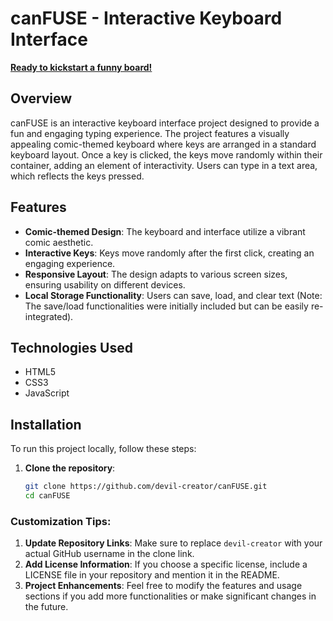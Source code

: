 # canFUSE - Interactive Keyboard Interface

**[Ready to kickstart a funny board!](https://devil-creator.github.io/canFUSE/)**

## Overview

canFUSE is an interactive keyboard interface project designed to provide a fun and engaging typing experience. The project features a visually appealing comic-themed keyboard where keys are arranged in a standard keyboard layout. Once a key is clicked, the keys move randomly within their container, adding an element of interactivity. Users can type in a text area, which reflects the keys pressed.

## Features

- **Comic-themed Design**: The keyboard and interface utilize a vibrant comic aesthetic.
- **Interactive Keys**: Keys move randomly after the first click, creating an engaging experience.
- **Responsive Layout**: The design adapts to various screen sizes, ensuring usability on different devices.
- **Local Storage Functionality**: Users can save, load, and clear text (Note: The save/load functionalities were initially included but can be easily re-integrated).
  
## Technologies Used

- HTML5
- CSS3
- JavaScript

## Installation

To run this project locally, follow these steps:

1. **Clone the repository**:

   ```bash
   git clone https://github.com/devil-creator/canFUSE.git
   cd canFUSE

### Customization Tips:
1. **Update Repository Links**: Make sure to replace `devil-creator` with your actual GitHub username in the clone link.
2. **Add License Information**: If you choose a specific license, include a LICENSE file in your repository and mention it in the README.
3. **Project Enhancements**: Feel free to modify the features and usage sections if you add more functionalities or make significant changes in the future. 


